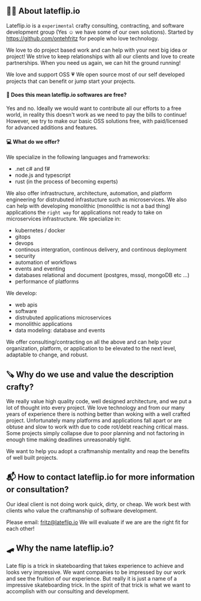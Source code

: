 ## 🙋‍♀️ About lateflip.io

Lateflip.io is a `experimental` crafty consulting, contracting, and software development group (Yes ☺ we have some of our own solutions). Started by https://github.com/ontehfritz for people who love technology. 

We love to do project based work and can help with your next big idea or project! We strive to keep relationships with all our clients and love to create partnerships. When you need us again, we can hit the ground running! 

We love and support OSS 💗 We open source most of our self developed projects that can benefit or jump start your projects. 

#### 💸 Does this mean lateflip.io softwares are free? 

Yes and no. Ideally we would want to contribute all our efforts to a free world, in reality this doesn't work as we need to pay the bills to continue! However, we try to make our basic OSS solutions free, with paid/licensed for advanced additions and features.

#### 💻 What do we offer?

We specialize in the following languages and frameworks: 
- .net c# and f#
- node.js and typescript
- rust (in the process of becoming experts)

We also offer infrastructure, architecture, automation, and platform engineering for distrubuted infrastucture such as microservices. We also can help with developing monolithic (monolithic is not a bad thing) applications the `right way` for applications not ready to take on microservices infrastructure. We specialize in: 
- kubernetes / docker
- gitops
- devops
- continous intergration, continous delivery, and continous deployment
- security
- automation of workflows
- events and eventing
- databases relational and document (postgres, mssql, mongoDB etc ...)
- performance of platforms

We develop: 
- web apis
- software
- distrubuted applications microservices
- monolithic applications
- data modeling: database and events

We offer consulting/contracting on all the above and can help your organization, platform, or application to be elevated to the next level, adaptable to change, and robust. 

## 🪚 Why do we use and value the description crafty? 

We really value high quality code, well designed architecture, and we put a lot of thought into every project. We love technology and from our many years of experience there is nothing better than woking with a well crafted project. Unfortunately many platforms and applications fall apart or are obtuse and slow to work with due to code rot/debt reaching critical mass. Some projects simply collapse due to poor planning and not factoring in enough time making deadlines unreasonably tight.   

We want to help you adopt a craftmanship mentality and reap the benefits of well built projects.

## 📬 How to contact lateflip.io for more information or consultation?
Our ideal client is not doing work quick, dirty, or cheap. We work best with clients who value the craftmanship of software development.

Please email: fritz@lateflip.io 
We will evaluate if we are are the right fit for each other! 

## 🛹 Why the name lateflip.io? 

Late flip is a trick in skateboarding that takes experience to achieve and looks very impressive. We want companies to be impressed by our work and see the fruition of our experience. But really it is just a name of a impressive skateboarding trick. In the spirit of that trick is what we want to accomplish with our consulting and development. 


<!--

**Here are some ideas to get you started:**

🙋‍♀️ A short introduction - what is your organization all about?
🌈 Contribution guidelines - how can the community get involved?
👩‍💻 Useful resources - where can the community find your docs? Is there anything else the community should know?
🍿 Fun facts - what does your team eat for breakfast?
🧙 Remember, you can do mighty things with the power of [Markdown](https://docs.github.com/github/writing-on-github/getting-started-with-writing-and-formatting-on-github/basic-writing-and-formatting-syntax)
-->
